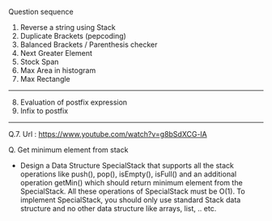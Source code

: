 Question sequence
1. Reverse a string using Stack                
2. Duplicate Brackets           (pepcoding)      
3. Balanced Brackets / Parenthesis checker          
4. Next Greater Element                          
5. Stock Span                                   
6. Max Area in histogram                          
7. Max Rectangle 
-----------------------------------------------------------------------------------------------------------------------------------------------------------------------------
8. Evaluation of postfix expression
9. Infix to postfix
-----------------------------------------------------------------------------------------------------------------------------------------------------------------------------

Q.7. Url : https://www.youtube.com/watch?v=g8bSdXCG-lA

Q. Get minimum element from stack 
* Design a Data Structure SpecialStack that supports all the stack operations like push(), pop(), isEmpty(), isFull() and an additional operation getMin() which should
  return minimum element from the SpecialStack. All these operations of SpecialStack must be O(1). 
  To implement SpecialStack, you should only use standard Stack data structure and no other data structure like arrays, list, .. etc.
